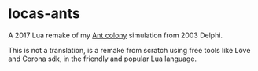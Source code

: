# locas-ants

A 2017 Lua remake of my [Ant colony](https://www.youtube.com/watch?v=G5wb4f5n6qQ) simulation from 2003 Delphi.

This is not a translation, is a remake from scratch using free tools like Löve and Corona sdk, in the friendly and popular Lua language.


 

